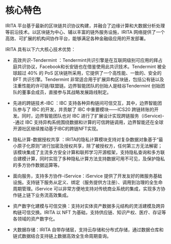 <!--
order: 1
-->

# 核心特色

IRITA 平台基于最新的区块链共识协议构建，并融合了边缘计算和大数据分析处理等前沿技术。以区块链为中心、辅以丰富的链外服务设施，IRITA 网络提供了一个高效、可扩展的机构间协作平台，能够满足各种金融级应用的开发部署。

IRITA 具有以下六大核心技术优势：

- 高效共识-Tendermint ：Tendermint共识引擎是在互联网级别可应用的拜占庭共识协议，Facebook和长安链也在借鉴使用此共识技术。Tendermint 被全球超过 40% 的 PoS 区块链所采用，它提供了一个高性能、一致的、安全的 BFT 共识引擎。Tendermint 非常适合用于扩展异构区块链，包括公有链以及注重性能的许可链/联盟链。边界智能团队的创始人是硅谷Tendermint 创始团队的董事会成员，直接参与其战略发展路线制定。 

- 先进的跨链技术-IBC ：IBC 支持各种异构链间可信交互，其中，边界智能团队参与了 IBC 的开发，并贡献了 IBC 中重要模块——ICS20 跨链转账的开发。同时，边界智能团队也对 IBC 进行了扩展设计实现跨链服务（iService)--通过 IBC 支持异构系统围绕数据和计算的可信跨链调用，边界智能还在全球开源社区继续推动基于IBC的跨链NFT实现。 

- 隐私计算-数据授权共享 ：IRITA的隐私计算模块支持对复杂数据对象基于“最小原子化原则”进行加密及授权共享，除了被授权方，任何第三方无法解密；该模块集成了主流多方安全计算和联邦学习开源框架，支持隐私查询和多方联合建模计算，同时实现了多种隐私计算方法支持数据可用不可见，及保护隐私的多方协作数据运算等。

- 面向服务，支持多方协作-iService：iService 提供了开发友好的微服务基础设施。支持链下服务从定义、绑定（服务提供方注册）、调用到治理的全生命周期管理。iService 可以非常方便地支持对传统商业系统的集成，实现多方协作链上链下业务流高效集成。

- 资产数字化建模与可信交换：支持对实体资产数据多元结构的灵活建模及跨异构链可信交换。IRITA 以 NFT 为基础，支持供应链、知识产权、医疗、存证等各领域的资产数字化。

- 大数据存储：IRITA 自带存储层，支持云存储和分布式存储，通过数据仓库和链式数据结合支持链上数据高效全生命周期查询。

